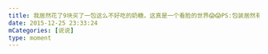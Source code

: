```yaml
---
title: 我居然花了9块买了一包这么不好吃的奶糖，这真是一个看脸的世界😱😱PS:包装居然有拼音😳
date: 2015-12-25 23:33:24
mCategories: [说说]
type: moment
---
```


<div id="pics-20151225233324"></div>

<script>
var data = [
    {"link": "2015-12-25_000000.webp", "type": "shuoshuo"},
    {"link": "2015-12-25_000001.webp", "type": "shuoshuo"},
    {"link": "2015-12-25_000002.webp", "type": "shuoshuo"}
];
picsRender(data, "pics-20151225233324");
</script>
